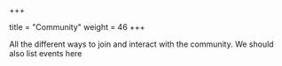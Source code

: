+++

title = "Community"
weight = 46
+++

All the different ways to join and interact with the community. We should also list events here     